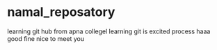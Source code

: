 # namal_reposatory
learning git hub from apna collegel
learning git is excited process
haaa good fine nice to meet you
